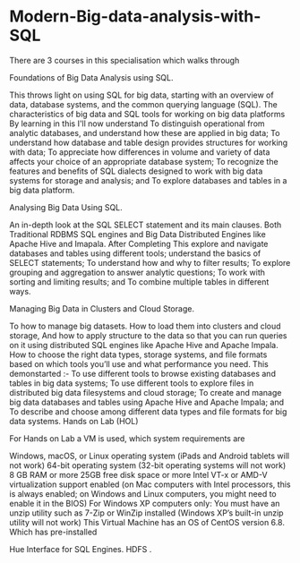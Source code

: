# Modern-Big-data-analysis-with-SQL

There are 3 courses in this specialisation which walks through

Foundations of Big Data Analysis using SQL.


This throws light on using SQL for big data, starting with an overview of data, database systems, and the common querying language (SQL).
The characteristics of big data and SQL tools for working on big data platforms
By learning in this I'll now understand
To distinguish operational from analytic databases, and understand how these are applied in big data;
To understand how database and table design provides structures for working with data;
To appreciate how differences in volume and variety of data affects your choice of an appropriate database system;
To recognize the features and benefits of SQL dialects designed to work with big data systems for storage and analysis; and
To explore databases and tables in a big data platform.



Analysing Big Data Using SQL.

An in-depth look at the SQL SELECT statement and its main clauses.
Both Traditional RDBMS SQL engines and Big Data Distributed Engines like Apache Hive and Imapala.
After Completing This
explore and navigate databases and tables using different tools;
understand the basics of SELECT statements;
To understand how and why to filter results;
To explore grouping and aggregation to answer analytic questions;
To work with sorting and limiting results; and
To combine multiple tables in different ways.



Managing Big Data in Clusters and Cloud Storage.

To how to manage big datasets.
How to load them into clusters and cloud storage,
And how to apply structure to the data so that you can run queries on it using distributed SQL engines like Apache Hive and Apache Impala.
How to choose the right data types, storage systems, and file formats based on which tools you’ll use and what performance you need.
This demonstarted :-
To use different tools to browse existing databases and tables in big data systems;
To use different tools to explore files in distributed big data filesystems and cloud storage;
To create and manage big data databases and tables using Apache Hive and Apache Impala; and
To describe and choose among different data types and file formats for big data systems.
Hands on Lab (HOL)


For Hands on Lab a VM is used, which system requirements are

Windows, macOS, or Linux operating system (iPads and Android tablets will not work)
64-bit operating system (32-bit operating systems will not work)
8 GB RAM or more
25GB free disk space or more
Intel VT-x or AMD-V virtualization support enabled (on Mac computers with Intel processors, this is always enabled; on Windows and Linux computers, you might need to enable it in the BIOS)
For Windows XP computers only: You must have an unzip utility such as 7-Zip or WinZip installed (Windows XP’s built-in unzip utility will not work)
This Virtual Machine has an OS of CentOS version 6.8. Which has pre-installed

Hue Interface for SQL Engines.
HDFS .
